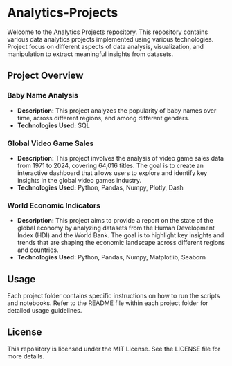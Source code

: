# Analytics-Projects
Welcome to the Analytics Projects repository. This repository contains various data analytics projects implemented using various technologies. Project focus on different aspects of data analysis, visualization, and manipulation to extract meaningful insights from datasets.

## Project Overview
### Baby Name Analysis
- **Description:** This project analyzes the popularity of baby names over time, across different regions, and among different genders.
- **Technologies Used:** SQL

### Global Video Game Sales
- **Description:** This project involves the analysis of video game sales data from 1971 to 2024, covering 64,016 titles. The goal is to create an interactive dashboard that allows users to explore and identify key insights in the global video games industry.
- **Technologies Used:** Python, Pandas, Numpy, Plotly, Dash

### World Economic Indicators
- **Description:** This project aims to provide a report on the state of the global economy by analyzing datasets from the Human Development Index (HDI) and the World Bank. The goal is to highlight key insights and trends that are shaping the economic landscape across different regions and countries.
- **Technologies Used:** Python, Pandas, Numpy, Matplotlib, Seaborn

## Usage
Each project folder contains specific instructions on how to run the scripts and notebooks. Refer to the README file within each project folder for detailed usage guidelines.

## License
This repository is licensed under the MIT License. See the LICENSE file for more details.


